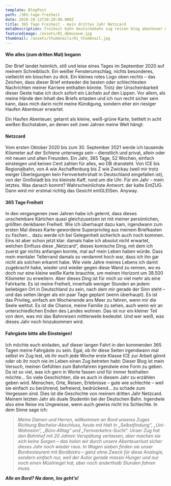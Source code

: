 ```yaml
---
template: BlogPost
path: /365-tage-freiheit
date: 2020-10-12T20:20:00.000Z
title: 365 Tage Freiheit - mein drittes Jahr Netzcard
metaDescription: freiheit bahn deutschebahn zug reisen blog abenteuer netzcard bahnfahren ice
featuredimage: /assets/01_dbmuseum.jpg
thumbnail: /assets/thumbnails/01_thumbnail.jpg
---
```

#### Wie alles (zum dritten Mal) begann

Der Brief landet heimlich, still und leise eines Tages im September 2020 auf meinem Schreibtisch. Ein weißer Fensterumschlag, nichts besonderes, vielleicht ein bisschen zu dick. Ein kleines rotes Logo oben rechts – das Zeichen, dass dieser Brief entweder die besten oder schlechtesten Nachrichten meiner Karriere enthalten könnte. Trotz der Unscheinbarkeit dieser Geste habe ich doch sofort ein Lächeln auf den Lippen. Vor allem, als meine Hände den Inhalt des Briefs ertasten und ich nun recht sicher sein kann, dass mich darin nicht meine Kündigung, sondern eher ein riesiger Haufen Abenteuer erwartet. 

Ein Haufen Abenteuer, getarnt als kleine, weiß-grüne Karte, betitelt in acht weißen Buchstaben, an denen seit zwei Jahren meine Welt hängt: 

#### Netzcard

Vom ersten Oktober 2020 bis zum 30. September 2021 werde ich tausende Kilometer auf der Schiene unterwegs sein – dienstlich und privat, allein oder mit neuen und alten Freunden. Ein Jahr, 365 Tage, 52 Wochen, einfach einsteigen und keinen Cent zahlen für alles, wo DB dransteht. Von ICE bis Regionalbahn, von A wie Aschaffenburg bis Z wie Zwickau[](#_ftn1) (weil mir trotz ewiger Überlegungen kein Fernverkehrshalt in Deutschland eingefallen ist), von der Großstadt bis ins kleinste Kaff, rund um die Uhr. Für ein Jahr - mein letztes. Was danach kommt? Wahrscheinlichste Antwort: der kalte EntZUG. Dann wird mir erstmal richtig das Gesicht entGLEISen. Anyway.

#### **365 Tage Freiheit**

In den vergangenen zwei Jahren habe ich gelernt, dass dieses unscheinbare Kärtchen quasi gleichzusetzen ist mit meiner persönlichen, größten denkbaren Freiheit. Wie ich überhaupt dazu kam, irgendwann zum ersten Mal dieses Karte-gewordene Superprivileg aus meinem Briefkasten zu fischen... dazu werde ich bei Gelegenheit sicherlich auch noch kommen. Eins ist aber schon jetzt klar: damals habe ich absolut nicht erwartet, welchen Einfluss diese „Netzcard“, dieses komische Ding, mit dem ich zuerst gar nichts anfangen konnte, mal auf mein Leben haben würde. Dass mein mentaler Tellerrand damals so verdammt hoch war, dass ich ihn gar nicht als solchen erkannt habe. Wie viele Jahre meines Lebens ich damit zugebracht habe, wieder und wieder gegen diese Wand zu rennen, wo es doch nur eine kleine weiße Karte brauchte, um meinen Horizont um 38.500 Kilometer zu erweitern. Aber dieses Ding ist für mich so viel mehr als eine Fahrkarte. Es ist meine Freiheit, innerhalb weniger Stunden an jedem beliebigen Ort in Deutschland zu sein, nach dem mir gerade der Sinn steht – und das selten länger als ein paar Tage geplant (wenn überhaupt). Es ist das Privileg, einfach am Wochenende ans Meer zu fahren, wenn mir die Seele wehtut. Es ist die Chance, meine Familie zu sehen, auch wenn wir an unterschiedlichen Enden des Landes wohnen. Das ist nur ein kleiner Teil von dem, was mir das Bahnreisen mittlerweile bedeutet. Und wer weiß, was dieses Jahr noch hinzukommen wird.

#### **Fahrgäste bitte alle Einsteigen!**

Ich möchte euch einladen, auf dieser langen Fahrt in den kommenden 365 Tagen meine Fahrgäste zu sein. Egal, ob ihr diese Seiten irgendwann mal selbst im Zug lest, ob ihr euch jede Woche erste Klasse ICE zur Arbeit gönnt oder ob ihr noch nie im Leben einen Zug betreten habt: Dieser Blog ist mein Versuch, meinen Gefühlen zum Bahnfahren irgendwie eine Form zu geben. Da ist so viel, was ich gern in Worte fassen und für immer festhalten möchte… So viele Geschichten, die es auch in diesem Jahr zu erzählen geben wird. Menschen, Orte, Reisen, Erlebnisse – gute wie schlechte – weil sie einfach zu berührend, befreiend, bedrückend… zu schade zum Vergessen sind. Dies ist die Geschichte von meinem dritten Jahr Netzcard. Meinem letzten Jahr als duale Studentin bei der Deutschen Bahn. Irgendwie also eine Reise ins Ungewisse, wenn auch gewiss nicht ins Schlechte. In dem Sinne sage ich:

> *Meine Damen und Herren, willkommen an Bord unseres Zuges Richtung Bachelor-Abschluss, heute mit Halt in „Selbstfindung“, „Uni-Wahnsinn“, „Büro-Alltag“ und „Fernverkehrs-Sucht“. Unser Zug hat den Bahnhof mit 20 Jahren Verspätung verlassen, aber machen sie sich keine Sorgen – das holen wir durch unsere Abenteuerlust sicher dieses Jahr noch wieder raus. In Wagen sieben finden sie unser Bordrestaurant mit Bordbistro – ganz ohne Zweck für diese Analogie, sondern einfach nur, weil der Autor gerade massiv Hunger und nur noch einen Müsliriegel hat, aber noch anderthalb Stunden fahren muss.*

***Alle an Bord? Na dann, los geht’s!***
